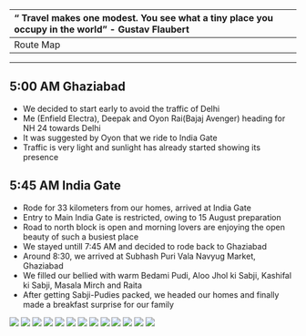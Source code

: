 |  “ Travel makes one modest. You see what a tiny place you occupy in the world” - Gustav Flaubert |
| :--- |
| Route Map |![](https://github.com/inbravo/travel/blob/master/august-2017/images/route-map.jpg)|

---

##  5:00 AM Ghaziabad
*	We decided to start early to avoid the traffic of Delhi
*	Me (Enfield Electra), Deepak and Oyon Rai(Bajaj Avenger) heading for NH 24 towards Delhi
*	It was suggested by Oyon that we ride to India Gate
*	Traffic is very light and sunlight has already started showing its presence

##  5:45 AM India Gate
*	Rode for 33 kilometers from our homes, arrived at India Gate
*	Entry to Main India Gate is restricted, owing to 15 August preparation
*	Road to north block is open and morning lovers are enjoying the open beauty of such a busiest place
*	We stayed untill 7:45 AM and decided to rode back to Ghaziabad
*  	Around 8:30, we arrived at Subhash Puri Vala Navyug Market, Ghaziabad
* 	We filled our bellied with warm Bedami Pudi, Aloo Jhol ki Sabji, Kashifal ki Sabji, Masala Mirch and Raita
* 	After getting Sabji-Pudies packed, we headed our homes and finally made a breakfast surprise for our family 

![](https://github.com/inbravo/travel/blob/master/august-2017/images/IMG_20170812_062001.jpg)
![](https://github.com/inbravo/travel/blob/master/august-2017/images/IMG_20170812_063254.jpg)
![](https://github.com/inbravo/travel/blob/master/august-2017/images/IMG_20170812_063246.jpg)
![](https://github.com/inbravo/travel/blob/master/august-2017/images/IMG_20170812_064506.jpg)
![](https://github.com/inbravo/travel/blob/master/august-2017/images/IMG_20170812_060500.jpg)
![](https://github.com/inbravo/travel/blob/master/august-2017/images/IMG_1035.jpg)
![](https://github.com/inbravo/travel/blob/master/august-2017/images/IMG_1143.jpg)
![](https://github.com/inbravo/travel/blob/master/august-2017/images/IMG_1123.jpg)
![](https://github.com/inbravo/travel/blob/master/august-2017/images/IMG_1138.jpg)
![](https://github.com/inbravo/travel/blob/master/august-2017/images/IMG_1029.jpg)
![](https://github.com/inbravo/travel/blob/master/august-2017/images/IMG_1007.jpg)
![](https://github.com/inbravo/travel/blob/master/august-2017/images/IMG_20170812_063340.jpg)
![](https://github.com/inbravo/travel/blob/master/august-2017/images/IMG_20170812_082626.jpg)








